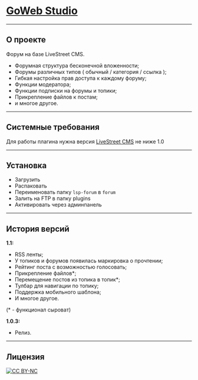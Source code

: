 # [GoWeb Studio](//goweb.pro/ "goweb.pro")

***

## О проекте
Форум на базе LiveStreet CMS.
- Форумная структура бесконечной вложенности;
- Форумы различных типов ( обычный / категория / ссылка );
- Гибкая настройка прав доступа к каждому форуму;
- Функции модератора;
- Функции подписки на форумы и топики;
- Прикрепление файлов к постам;
- и многое другое.

***

## Системные требования
Для работы плагина нужна версия [LiveStreet CMS](//livestreetcms.com/ "LiveStreet CMS") не ниже 1.0

***

## Установка
* Загрузить
* Распаковать
* Переименовать папку `lsp-forum` в `forum`
* Залить на FTP в папку plugins
* Активировать через админпанель

***

## История версий
**1.1:**
- RSS ленты;
- У топиков и форумов появилась маркировка о прочтении;
- Рейтинг поста с возможностью голосовать;
- Прикрепление файлов*;
- Перемещение постов из топика в топик*;
- Тулбар для навигации по топику;
- Поддержка мобильного шаблона;
- И многое другое.

(* - функционал сыроват)

**1.0.3:**
- Релиз.

***

## Лицензия
[ ![CC BY-NC](//i.creativecommons.org/l/by-nc/4.0/88x31.png "CC BY-NC") ](//creativecommons.org/licenses/by-nc/4.0/ "CC BY-NC")
